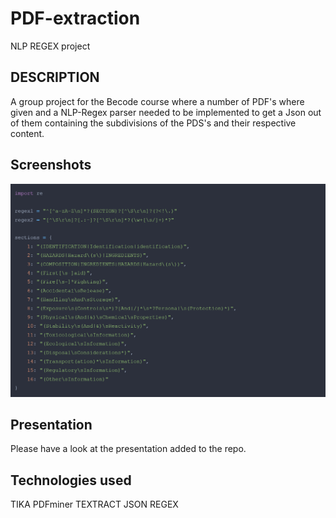 # PDF-extraction
NLP REGEX project

## DESCRIPTION
A group project for the Becode course where a number of PDF's where given and a NLP-Regex parser needed to be implemented to get a Json out of them containing the subdivisions of the PDS's and their respective content.

## Screenshots
![REGEX](ML6_7_screenshot_REGEX.PNG?raw=true "Regex")

## Presentation
Please have a look at the presentation added to the repo.

## Technologies used

TIKA
PDFminer
TEXTRACT
JSON
REGEX
